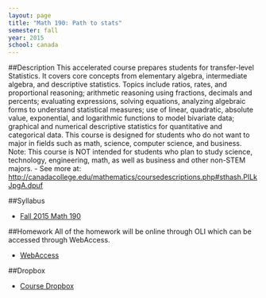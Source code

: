 ```yaml
---
layout: page
title: "Math 190: Path to stats"
semester: fall
year: 2015
school: canada
---
```


##Description
This accelerated course prepares students for transfer-level Statistics. It covers core concepts from elementary algebra, intermediate algebra, and descriptive statistics. Topics include ratios, rates, and proportional reasoning; arithmetic reasoning using fractions, decimals and percents; evaluating expressions, solving equations, analyzing algebraic forms to understand statistical measures; use of linear, quadratic, absolute value, exponential, and logarithmic functions to model bivariate data; graphical and numerical descriptive statistics for quantitative and categorical data. This course is designed for students who do not want to major in fields such as math, science, computer science, and business. Note: This course is NOT intended for students who plan to study science, technology, engineering, math, as well as business and other non-STEM majors. - See more at: http://canadacollege.edu/mathematics/coursedescriptions.php#sthash.PILkJpgA.dpuf

##Syllabus
* [Fall 2015 Math 190](https://www.dropbox.com/s/ywuma3eryu9jtpn/m190-f15-syllabus.pdf?dl=0)

##Homework
All of the homework will be online through OLI which can be accessed through WebAccess.
* [WebAccess](https://smccd.mrooms.net)

##Dropbox
* [Course Dropbox](https://www.dropbox.com/sh/fumyvoacsen6pio/AABrX7-ae4vUxxJgMVgqt045a?dl=0)